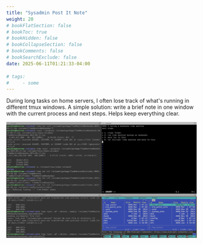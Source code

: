 ```yaml
---
title: "Sysadmin Post It Note"
weight: 20
# bookFlatSection: false
# bookToc: true
# bookHidden: false
# bookCollapseSection: false
# bookComments: false
# bookSearchExclude: false
date: 2025-06-11T01:21:33-04:00

# tags:
#     - some
---
```

During long tasks on home servers, I often lose track of what's running in different tmux windows. A simple solution: write a brief note in one window with the current process and next steps. Helps keep everything clear.
<!--more-->
![note in terminal](image.png)